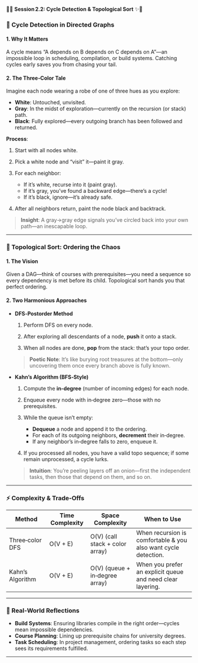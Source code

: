 🌾✨ **Session 2.2: Cycle Detection & Topological Sort** ✨🌾

### 🍃 Cycle Detection in Directed Graphs

#### 1. Why It Matters

A cycle means “A depends on B depends on C depends on A”—an impossible loop in scheduling, compilation, or build systems. Catching cycles early saves you from chasing your tail.

#### 2. The Three‑Color Tale

Imagine each node wearing a robe of one of three hues as you explore:

* **White**: Untouched, unvisited.
* **Gray**: In the midst of exploration—currently on the recursion (or stack) path.
* **Black**: Fully explored—every outgoing branch has been followed and returned.

**Process**:

1. Start with all nodes white.
2. Pick a white node and “visit” it—paint it gray.
3. For each neighbor:

    * If it’s white, recurse into it (paint gray).
    * If it’s gray, you’ve found a backward edge—there’s a cycle!
    * If it’s black, ignore—it’s already safe.
4. After all neighbors return, paint the node black and backtrack.

> **Insight**: A gray→gray edge signals you’ve circled back into your own path—an inescapable loop.

---

### 🌱 Topological Sort: Ordering the Chaos

#### 1. The Vision

Given a DAG—think of courses with prerequisites—you need a sequence so every dependency is met before its child. Topological sort hands you that perfect ordering.

#### 2. Two Harmonious Approaches

* **DFS‑Postorder Method**

    1. Perform DFS on every node.

    2. After exploring all descendants of a node, **push** it onto a stack.

    3. When all nodes are done, **pop** from the stack: that’s your topo order.

  > **Poetic Note**: It’s like burying root treasures at the bottom—only uncovering them once every branch above is fully known.

* **Kahn’s Algorithm (BFS‑Style)**

    1. Compute the **in‑degree** (number of incoming edges) for each node.

    2. Enqueue every node with in‑degree zero—those with no prerequisites.

    3. While the queue isn’t empty:

        * **Dequeue** a node and append it to the ordering.
        * For each of its outgoing neighbors, **decrement** their in‑degree.
        * If any neighbor’s in‑degree falls to zero, enqueue it.

    4. If you processed all nodes, you have a valid topo sequence; if some remain unprocessed, a cycle lurks.

  > **Intuition**: You’re peeling layers off an onion—first the independent tasks, then those that depend on them, and so on.

---

### ⚡️ Complexity & Trade‑Offs

| Method           | Time Complexity | Space Complexity                | When to Use                                                    |
| ---------------- | --------------- | ------------------------------- | -------------------------------------------------------------- |
| Three‑color DFS  | O(V + E)        | O(V) (call stack + color array) | When recursion is comfortable & you also want cycle detection. |
| Kahn’s Algorithm | O(V + E)        | O(V) (queue + in‑degree array)  | When you prefer an explicit queue and need clear layering.     |

---

### 🌼 Real‑World Reflections

* **Build Systems**: Ensuring libraries compile in the right order—cycles mean impossible dependencies.
* **Course Planning**: Lining up prerequisite chains for university degrees.
* **Task Scheduling**: In project management, ordering tasks so each step sees its requirements fulfilled.

---
